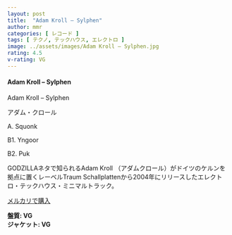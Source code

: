 ```yaml
---
layout: post
title:  "Adam Kroll – Sylphen"
author: mmr
categories: [ レコード ]
tags: [ テクノ, テックハウス, エレクトロ ]
image: ../assets/images/Adam Kroll – Sylphen.jpg
rating: 4.5
v-rating: VG
---
```


#### Adam Kroll – Sylphen

Adam Kroll – Sylphen

アダム・クロール

A. Squonk

B1. Yngoor

B2. Puk

GODZILLAネタで知られるAdam Kroll （アダムクロール）がドイツのケルンを拠点に置くレーベルTraum Schallplattenから2004年にリリースしたエレクトロ・テックハウス・ミニマルトラック。

[メルカリで購入](https://jp.mercari.com/item/m31773520944?afid=6142608987)

<div class="mt-4 mb-4 d-flex align-items-center">
<strong class="mr-1">盤質: VG</strong>
</div>
<div class="mt-4 mb-4 d-flex align-items-center">
<strong class="mr-1">ジャケット: VG</strong>
</div>
